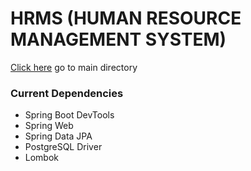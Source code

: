 # HRMS (HUMAN RESOURCE MANAGEMENT SYSTEM)

[Click here](https://github.com/TunahanTuna/HRMSProject/tree/master/hrms) go to main directory


### Current Dependencies

* Spring Boot DevTools
* Spring Web
* Spring Data JPA
* PostgreSQL Driver
* Lombok
